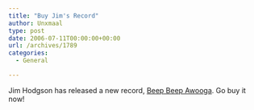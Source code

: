 ```yaml
---
title: "Buy Jim's Record"
author: Unxmaal
type: post
date: 2006-07-11T00:00:00+00:00
url: /archives/1789
categories:
  - General

---
```

Jim Hodgson has released a new record, [Beep Beep Awooga][1]. Go buy it now!

 [1]: http://www.awarestore.com/index.php?nav=lobby&op=view_artist&artist_id=6238